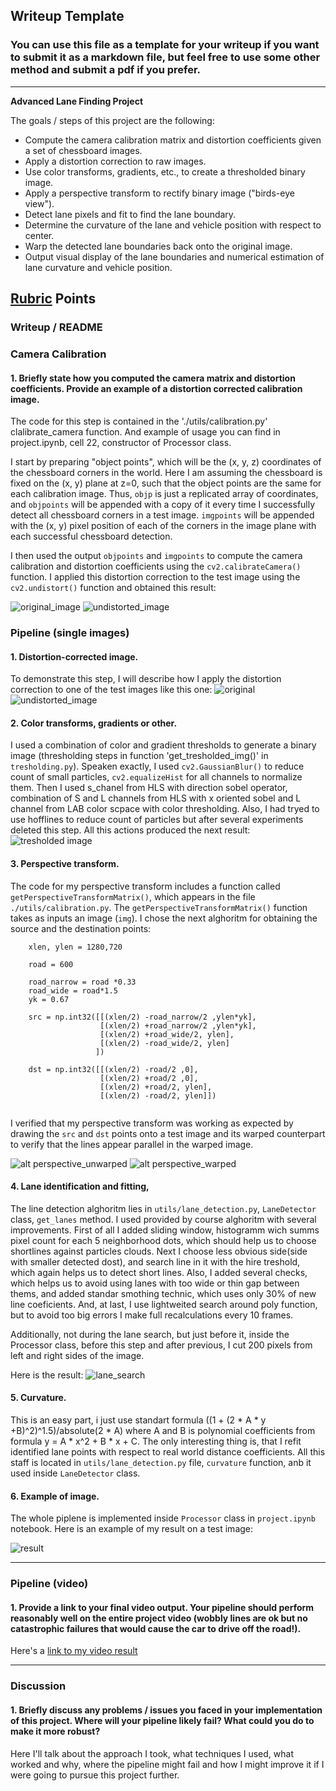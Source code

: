 ## Writeup Template

### You can use this file as a template for your writeup if you want to submit it as a markdown file, but feel free to use some other method and submit a pdf if you prefer.

---

**Advanced Lane Finding Project**

The goals / steps of this project are the following:

* Compute the camera calibration matrix and distortion coefficients given a set of chessboard images.
* Apply a distortion correction to raw images.
* Use color transforms, gradients, etc., to create a thresholded binary image.
* Apply a perspective transform to rectify binary image ("birds-eye view").
* Detect lane pixels and fit to find the lane boundary.
* Determine the curvature of the lane and vehicle position with respect to center.
* Warp the detected lane boundaries back onto the original image.
* Output visual display of the lane boundaries and numerical estimation of lane curvature and vehicle position.

[//]: # (Image References)

[image1]: ./examples/undistort_output.png "Undistorted"
[image2]: ./test_images/test1.jpg "Road Transformed"
[image3]: ./examples/binary_combo_example.jpg "Binary Example"
[image4]: ./examples/warped_straight_lines.jpg "Warp Example"
[image5]: ./examples/color_fit_lines.jpg "Fit Visual"
[image6]: ./examples/example_output.jpg "Output"
[video1]: ./project_video.mp4 "Video"
[orginal]: ./images/calibration.jpg
[undistorted]: ./images/calibration_undist.jpg
[orginal2]: ./images/original.jpg
[undistorted2]: ./images/undistorted.jpg
[tresholding]: ./images/tresholding.jpg
[perspective_unwarped]: ./images/perspective_unwarped.jpg
[perspective_warped]: ./images/perspective_warped.jpg
[lane_search]: ./images/lane_search.jpg
[result]: ./images/result.jpg

## [Rubric](https://review.udacity.com/#!/rubrics/571/view) Points


### Writeup / README

### Camera Calibration

#### 1. Briefly state how you computed the camera matrix and distortion coefficients. Provide an example of a distortion corrected calibration image.

The code for this step is contained in the './utils/calibration.py' clalibrate_camera function. And example of usage you can find in project.ipynb, cell 22, constructor of Processor class. 

I start by preparing "object points", which will be the (x, y, z) coordinates of the chessboard corners in the world. Here I am assuming the chessboard is fixed on the (x, y) plane at z=0, such that the object points are the same for each calibration image.  Thus, `objp` is just a replicated array of coordinates, and `objpoints` will be appended with a copy of it every time I successfully detect all chessboard corners in a test image.  `imgpoints` will be appended with the (x, y) pixel position of each of the corners in the image plane with each successful chessboard detection.  

I then used the output `objpoints` and `imgpoints` to compute the camera calibration and distortion coefficients using the `cv2.calibrateCamera()` function.  I applied this distortion correction to the test image using the `cv2.undistort()` function and obtained this result: 

![original_image][orginal]
![undistorted_image][undistorted]

### Pipeline (single images)

#### 1. Distortion-corrected image.

To demonstrate this step, I will describe how I apply the distortion correction to one of the test images like this one:
![original][orginal2]
![undistorted_image][undistorted2]

#### 2. Color transforms, gradients or other.

I used a combination of color and gradient thresholds to generate a binary image (thresholding steps in function 'get_tresholded_img()' in `tresholding.py`). 
Speaken exactly, I used `cv2.GaussianBlur()` to reduce count of small particles, `cv2.equalizeHist` for all channels to normalize them. Then I used s_chanel from HLS with direction sobel operator, combination of S and L channels from HLS with x oriented sobel and L channel from LAB color scpace with color thresholding. Also, I had tryed to use hofflines to reduce count of particles but after several experiments deleted this step. 
All this actions produced the next result:
![tresholded image][tresholding]

#### 3. Perspective transform.

The code for my perspective transform includes a function called `getPerspectiveTransformMatrix()`, which appears in  the file `./utils/calibration.py`.  The `getPerspectiveTransformMatrix()` function takes as inputs an image (`img`).  I chose the next alghoritm for obtaining the source and the destination points:

```
    xlen, ylen = 1280,720

    road = 600

    road_narrow = road *0.33
    road_wide = road*1.5
    yk = 0.67

    src = np.int32([[(xlen/2) -road_narrow/2 ,ylen*yk],
                    [(xlen/2) +road_narrow/2 ,ylen*yk],
                    [(xlen/2) +road_wide/2, ylen],
                    [(xlen/2) -road_wide/2, ylen]
                   ])
    
    dst = np.int32([[(xlen/2) -road/2 ,0],
                    [(xlen/2) +road/2 ,0],
                    [(xlen/2) +road/2, ylen],
                    [(xlen/2) -road/2, ylen]])
    
```

I verified that my perspective transform was working as expected by drawing the `src` and `dst` points onto a test image and its warped counterpart to verify that the lines appear parallel in the warped image.

![alt perspective_unwarped][perspective_unwarped]
![alt perspective_warped][perspective_warped]

#### 4. Lane identification and fitting,

The line detection alghoritm lies in `utils/lane_detection.py`, `LaneDetector` class, `get_lanes` method. I used provided by course alghoritm with several improvements. First of all I added sliding window, histogramm wich summs pixel count for each 5 neighborhood dots, which should help us to choose shortlines against particles clouds. Next I choose less obvious side(side with smaller detected dost), and search line in it with the hire treshold, which again helps us to detect short lines.
Also, I added several checks, which helps us to avoid using lanes with too wide or thin gap between thems, and added standar smothing technic, which uses only 30% of new line coeficients. 
And, at last, I use lightweited search around poly function, but to avoid too big errors I make full recalculations every 10 frames.

Additionally, not during the lane search, but just before it, inside the Processor class, before this step and after previous, I cut 200 pixels from left and right sides of the image. 

Here is the result:
![lane_search][lane_search]

#### 5. Curvature.
This is an easy part, i just use standart formula ((1 + (2 * A * y +B)^2)^1.5)/absolute(2 * A) where A and B is polynomial coefficients from formula y = A * x^2 + B * x + C. The only interesting thing is, that I refit identified lane points with respect to real world distance coefficients.
All this staff is located in `utils/lane_detection.py` file,  `curvature` function, anb it used inside `LaneDetector` class.



#### 6. Example of image.

The whole piplene is implemented inside `Processor` class in `project.ipynb` notebook.  Here is an example of my result on a test image:

![result][result]

---

### Pipeline (video)

#### 1. Provide a link to your final video output.  Your pipeline should perform reasonably well on the entire project video (wobbly lines are ok but no catastrophic failures that would cause the car to drive off the road!).

Here's a [link to my video result](./project_video_out.mp4)

---

### Discussion

#### 1. Briefly discuss any problems / issues you faced in your implementation of this project.  Where will your pipeline likely fail?  What could you do to make it more robust?

Here I'll talk about the approach I took, what techniques I used, what worked and why, where the pipeline might fail and how I might improve it if I were going to pursue this project further.  
